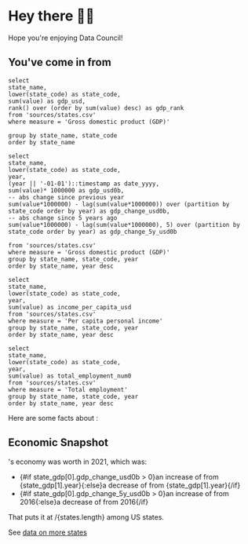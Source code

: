 <script>
    import Name from '$lib/Name.svelte';
    import Outro from '$lib/Outro.svelte';
    let state = states.filter(d => d.state_code === $page.params.state)
    let state_gdp=bea_gdp.filter(d => d.state_code === $page.params.state)
    let state_income_per_capita= bea_income_per_capita.filter(d => d.state_code === $page.params.state)
    let state_employment=bea_total_employment.filter(d => d.state_code === $page.params.state)
    
</script>

# Hey there <Name/> 👋🏼

Hope you're enjoying Data Council!

## You've come in from <Value data={state} column=state_name/>

```states
select 
state_name,
lower(state_code) as state_code,
sum(value) as gdp_usd,
rank() over (order by sum(value) desc) as gdp_rank
from 'sources/states.csv'
where measure = 'Gross domestic product (GDP)'

group by state_name, state_code
order by state_name
```

```bea_gdp
select 
state_name,
lower(state_code) as state_code,
year,
(year || '-01-01')::timestamp as date_yyyy,
sum(value)* 1000000 as gdp_usd0b,
-- abs change since previous year
sum(value*1000000) - lag(sum(value*1000000)) over (partition by state_code order by year) as gdp_change_usd0b,
-- abs change since 5 years ago
sum(value*1000000) - lag(sum(value*1000000), 5) over (partition by state_code order by year) as gdp_change_5y_usd0b

from 'sources/states.csv'
where measure = 'Gross domestic product (GDP)'
group by state_name, state_code, year
order by state_name, year desc
```

```bea_income_per_capita
select
state_name,
lower(state_code) as state_code,
year,
sum(value) as income_per_capita_usd
from 'sources/states.csv'
where measure = 'Per capita personal income'
group by state_name, state_code, year
order by state_name, year desc
```

```bea_total_employment
select
state_name,
lower(state_code) as state_code,
year,
sum(value) as total_employment_num0
from 'sources/states.csv'
where measure = 'Total employment'
group by state_name, state_code, year
order by state_name, year desc
```




Here are some facts about <Value data={state} value=state_name/>:

<BigValue data={state_gdp} value=gdp_usd0b title="GDP"/>

<BigValue data={state_income_per_capita} value=income_per_capita_usd title="Income per capita"/>

<BigValue data={state_employment} value=total_employment_num0 title="Total employment"/>

## Economic Snapshot


<Value data={state} />'s economy was worth <Value data={state_gdp} column=gdp_usd0b/> in 2021, which was:

- {#if state_gdp[0].gdp_change_usd0b > 0}an increase of <Value data={state_gdp} column=gdp_change_usd0b/> from {state_gdp[1].year}{:else}a decrease of <Value data={state_gdp} column=gdp_change_usd0b/> from {state_gdp[1].year}{/if}
- {#if state_gdp[0].gdp_change_5y_usd0b > 0}an increase of <Value data={state_gdp} column=gdp_change_5y_usd0b/> from 2016{:else}a decrease of <Value data={state_gdp} column=gdp_change_5y_usd0b/> from 2016{/if}

That puts it at <Value data={state} column=gdp_rank/>/{states.length} among US states.

<BarChart 
    data={state_gdp} 
    x=date_yyyy 
    y=gdp_usd0b
    title="GDP for {state[0].state_name}"
/>




See [data on more states](/united-states)

<Outro/>
